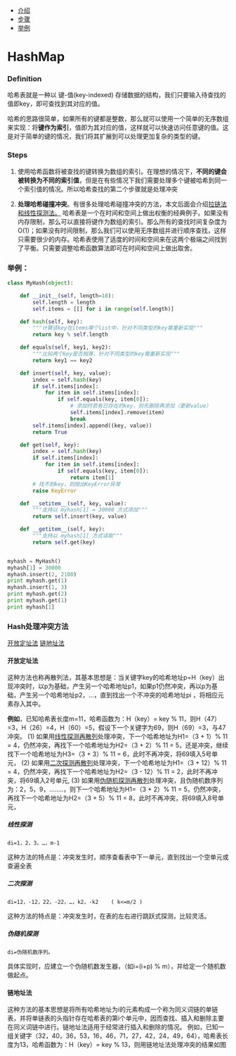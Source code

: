 - [介绍](#definition)
- [步骤](#steps)
- [举例](#举例)

# HashMap 

### Definition 
哈希表就是一种以 键-值(key-indexed) 存储数据的结构，我们只要输入待查找的值即key，即可查找到其对应的值。

哈希的思路很简单，如果所有的键都是整数，那么就可以使用一个简单的无序数组来实现：将**键作为索引**，值即为其对应的值，这样就可以快速访问任意键的值。这是对于简单的键的情况，我们将其扩展到可以处理更加复杂的类型的键。

### Steps
1. 使用哈希函数将被查找的键转换为数组的索引。在理想的情况下，**不同的键会被转换为不同的索引值**，但是在有些情况下我们需要处理多个键被哈希到同一个索引值的情况。所以哈希查找的第二个步骤就是处理冲突

2. **处理哈希碰撞冲突**。有很多处理哈希碰撞冲突的方法，本文后面会介绍[拉链法和线性探测法。](#hash处理冲突方法)
哈希表是一个在时间和空间上做出权衡的经典例子。如果没有内存限制，那么可以直接将键作为数组的索引。那么所有的查找时间复杂度为O(1)；如果没有时间限制，那么我们可以使用无序数组并进行顺序查找，这样只需要很少的内存。哈希表使用了适度的时间和空间来在这两个极端之间找到了平衡。只需要调整哈希函数算法即可在时间和空间上做出取舍。

### 举例：

```Python
class MyHash(object):

    def __init__(self, length=10):
        self.length = length
        self.items = [[] for i in range(self.length)]

    def hash(self, key):
        """计算该key在items哪个list中，针对不同类型的key需重新实现"""
        return key % self.length

    def equals(self, key1, key2):
        """比较两个key是否相等，针对不同类型的key需重新实现"""
        return key1 == key2

    def insert(self, key, value):
        index = self.hash(key)
        if self.items[index]:
            for item in self.items[index]:
                if self.equals(key, item[0]):
                    # 添加时若有已存在的key，则先删除再添加（更新value）
                    self.items[index].remove(item)
                    break
        self.items[index].append((key, value))
        return True

    def get(self, key):
        index = self.hash(key)
        if self.items[index]:
            for item in self.items[index]:
                if self.equals(key, item[0]):
                    return item[1]
        # 找不到key，则抛出KeyError异常
        raise KeyError

    def __setitem__(self, key, value):
        """支持以 myhash[1] = 30000 方式添加"""
        return self.insert(key, value)

    def __getitem__(self, key):
        """支持以 myhash[1] 方式读取"""    
        return self.get(key)


myhash = MyHash()
myhash[1] = 30000
myhash.insert(2, 2100)
print myhash.get(1)
myhash.insert(1, 3)
print myhash.get(2)
print myhash.get(1)
print myhash[1]

```

### Hash处理冲突方法
[开放定址法](#开放定址法)
[链地址法](#链地址法)

#### 开放定址法
这种方法也称再散列法，其基本思想是：当关键字key的哈希地址p=H（key）出现冲突时，以p为基础，产生另一个哈希地址p1，如果p1仍然冲突，再以p为基础，产生另一个哈希地址p2，…，直到找出一个不冲突的哈希地址pi ，将相应元素存入其中。

**例如**，已知哈希表长度m=11，哈希函数为：H（key）= key  %  11，则H（47）=3，H（26）=4，H（60）=5，假设下一个关键字为69，则H（69）=3，与47冲突。
(1) 如果用[线性探测再散列](#线性探测)处理冲突，下一个哈希地址为H1=（3 + 1）% 11 = 4，仍然冲突，再找下一个哈希地址为H2=（3 + 2）% 11 = 5，还是冲突，继续找下一个哈希地址为H3=（3 + 3）% 11 = 6，此时不再冲突，将69填入5号单元，
(2) 如果用[二次探测再散列](#二次探测)处理冲突，下一个哈希地址为H1=（3 + 12）% 11 = 4，仍然冲突，再找下一个哈希地址为H2=（3 - 12）% 11 = 2，此时不再冲突，将69填入2号单元,
(3) 如果用[伪随机探测再散列](#伪随机探测)处理冲突，且伪随机数序列为：2，5，9，……..，则下一个哈希地址为H1=（3 + 2）% 11 = 5，仍然冲突，再找下一个哈希地址为H2=（3 + 5）% 11 = 8，此时不再冲突，将69填入8号单元，
##### 线性探测
    di=1，2，3，…，m-1
这种方法的特点是：冲突发生时，顺序查看表中下一单元，直到找出一个空单元或查遍全表
##### 二次探测
    di=12，-12，22，-22，…，k2，-k2    ( k<=m/2 )
这种方法的特点是：冲突发生时，在表的左右进行跳跃式探测，比较灵活。
##### 伪随机探测
    di=伪随机数序列。
具体实现时，应建立一个伪随机数发生器，（如i=(i+p) % m），并给定一个随机数做起点。

#### 链地址法
这种方法的基本思想是将所有哈希地址为i的元素构成一个称为同义词链的单链表，并将单链表的头指针存在哈希表的第i个单元中，因而查找、插入和删除主要在同义词链中进行。链地址法适用于经常进行插入和删除的情况。
    例如，已知一组关键字（32，40，36，53，16，46，71，27，42，24，49，64），哈希表长度为13，哈希函数为：H（key）= key % 13，则用链地址法处理冲突的结果如图
